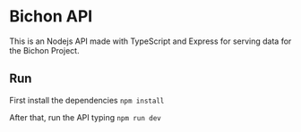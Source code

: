 # Bichon API
This is an Nodejs API made with TypeScript and Express for serving data for the Bichon Project.

## Run

First install the dependencies `npm install`

After that, run the API typing `npm run dev`